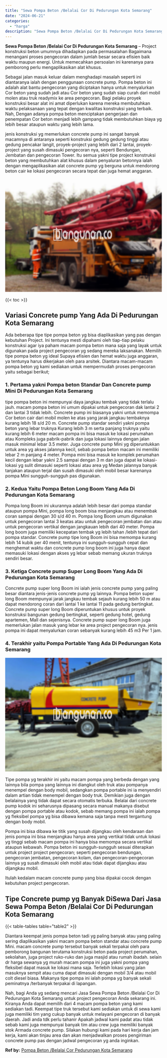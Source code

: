 ```yaml
---
title: "Sewa Pompa Beton /Belalai Cor Di Pedurungan Kota Semarang"
date: "2024-06-21"
categories: 
  - "harga"
description: "Sewa Pompa Beton /Belalai Cor Di Pedurungan Kota Semarang. Nah, bagi Anda yg sedang mencari Jasa Sewa Pompa Beton /Belalai Cor Di Pedurungan Kota Semarang un..."
---
```


**Sewa Pompa Beton /Belalai Cor Di Pedurungan Kota Semarang** – Project konstruksi beton umumnya dihadapkan pada permasalahan Bagaimana menangani proses pengecoran dalam jumlah besar secara efisien baik waktu maupun energi. Untuk memecahkan persoalan ini karenanya para pemborong perlu mengaplikasikan alat khusus.

Sebagai jalan masuk keluar dalam menghadapi masalah seperti ini diantaranya ialah dengan penggunaan concrete pump. Pompa beton ini adalah alat bantu pengecoran yang diciptakan hanya untuk menyalurkan Cor beton yang sudah jadi atau Cor beton yang sudah siap curah dari mobil molen atau truk readymix ke area pengecoran. Bagi pelaku proyek konstruksi besar alat ini amat diperlukan karena mereka membutuhkan waktu pelaksanaan yang tepat dengan kwalitas konstruksi yang terbaik. Nah, Dengan adanya pompa beton menciptakan pengerjaan dan penempatan Cor beton menjadi lebih gampang tidak membutuhkan biaya yg lebih besar ataupun waktu yang lebih lama.

jenis konstruksi yg memerlukan concrete pump ini sangat banyak macamnya di antaranya seperti konstruksi gedung gedung tinggi atau gedung pencakar langit, proyek-project yang lebih dari 2 lantai, proyek-project yang susah dimasuki pengecoran nya, seperti Bendungan, Jembatan dan pengecoran Tower. Itu semua yakni tipe project konstruksi beton yang membutuhkan alat khusus dalam penyaluran betonnya ialah dengan mengaplikasikan alat concrete pump yg berguna untuk mendorong beton cair ke lokasi pengecoran secara tepat dan juga hemat anggaran.

![Sewa Pompa Beton /Belalai Cor Di Pedurungan Kota Semarang](/images/sewa-concrete-pump-37.png)

{{< toc >}}

## Variasi Concrete pump Yang Ada Di Pedurungan Kota Semarang

Ada beberapa tipe tipe pompa beton yg bisa diaplikasikan yang pas dengan kebutuhan Project. Ini tentunya mesti dipahami oleh tiap-tiap pelaku konstruksi agar iya paham macam pompa beton mana saja yang layak untuk digunakan pada project pengecoran yg sedang mereka laksanakan. Memilih tipe pompa beton yg ideal Supaya efisien dan hemat waktu juga anggaran, ya tentunya harus dikerjakan oleh para arsitek. Diantara macam-macam pompa beton yg kami sediakan untuk mempermudah proses pengecoran yaitu sebagai berikut;

### 1\. Pertama yakni Pompa beton Standar Dan Concrete pump Mini Di Pedurungan Kota Semarang

tipe pompa beton ini mempunyai daya jangkau tembak yang tidak terlalu jauh. macam pompa beton ini umum dipakai untuk pengecoran dak lantai 2 dan lantai 3 tidak lebih. Concrete pump ini biasanya yakni untuk memompa Cor beton cair dari mobil molen ke atas yang jarak jangkau tembaknya kurang lebih 18 s/d 20 m. Concrete pump standar sendiri yakni pompa beton yang lebar truknya Kurang lebih 3 m serta panjang truknya yaitu kurang lebih 6 meter macam pompa ini bisa masuk ke lokasi perumahan atau Kompleks juga pabrik-pabrik dan juga lokasi lainnya dengan jalan masuk minimal lebar 3.5 meter. Juga concrete pump Mini yg diperuntukkan untuk area yg akses jalannya kecil, sebab pompa beton macam ini memiliki lebar 2 m panjang 4 meter. Pompa mini bisa masuk ke komplek perumahan kecil dengan lebar yakni 2.5 sampai dengan 3 m dan juga dapat ke lokasi-lokasi yg sulit dimasuki seperti lokasi atau area yg Medan jalannya banyak tanjakan ataupun terjal dan susah dimasuki oleh mobil besar karenanya pompa Mini sungguh-sungguh pas digunakan.

### 2\. Kedua Yaitu Pompa Beton Long Boom Yang Ada Di Pedurungan Kota Semarang

Pompa long Boom ini ukurannya adalah lebih besar dari pompa standar ataupun pompa Mini, pompa long boom bisa menjangkau atau menembak coran sampai dengan 30 s/d 40 m. Pompa long Boom umum digunakan untuk pengecoran lantai 3 keatas atau untuk pengecoran jembatan dan atau untuk pengecoran vertikal dengan jangkauan lebih dari 40 meter. Pompa long boom juga memiliki kecepatan tembak yg lebih tahan /lebih tepat dari pompa standar. Concrete pump tipe long Boom ini bisa memompa kurang lebih 14 kubik per 40 menit, tentunya ini sungguh-sungguh cepat dan menghemat waktu dan concrete pump long boom ini juga hanya dapat memasuki lokasi dengan akses yg lebar sebab memang ukuran truknya sendiri besar.

### 3\. Ketiga Concrete pump Super Long Boom Yang Ada Di Pedurungan Kota Semarang

Concrete pump super long Boom ini ialah jenis concrete pump yang paling besar diantara jenis-jenis concrete pump yg lainnya. Pompa beton super long Boom mempunyai jarak jangkau tembak sejauh kurang lebih 50 m atau dapat mendorong coran dari lantai 1 ke lantai 11 pada gedung bertingkat. Concrete pump super long Boom diperuntukan khusus untuk proyek konstruksi bangunan gedung bertingkat, seperti gedung hotel, gedung apartemen, Mall dan sejenisnya. Concrete pump super long Boom juga memerlukan jalan masuk yang lebar ke area project pengecoran nya. jenis pompa ini dapat menyalurkan coran sebanyak kurang lebih 45 m3 Per 1 jam.

### 4\. Terakhir yaitu Pompa Portable Yang Ada Di Pedurungan Kota Semarang

![Sewa Pompa Beton /Belalai Cor Di Pedurungan Kota Semarang](/images/sewa-concrete-pump-09.png)

Tipe pompa yg terakhir ini yaitu macam pompa yang berbeda dengan yang lainnya bila pompa yang lainnya ini diangkut oleh truk atau pompanya menempel dengan body mobil, sedangkan pompa portable ini ia menyendiri dalam artian tidak menempel dengan body truk. Demikian juga dengan belalainya yang tidak dapat secara otomatis terbuka. Belalai dari concrete pump kodok ini seharusnya dipasang secara manual makanya disebut dengan pompa portable atau kodok, sebab memang pompa ini ialah pompa yg fleksibel pompa yg bisa dibawa kemana saja tanpa mesti tergantung dengan body mobil.

Pompa ini bisa dibawa ke titik yang susah dijangkau oleh kendaraan dan jenis pompa ini bisa menjangkau hanya area yang vertikal tidak untuk lokasi yg tinggi sebab macam pompa ini hanya bisa memompa secara vertikal ataupun kebawah. Pompa beton ini sungguh-sungguh sesuai diterapkan untuk project project pengecoran; seperti pengecoran bendungan, pengecoran jembatan, pengecoran kolam, dan pengecoran-pengecoran lainnya yg susah dimasuki oleh mobil atau tidak dapat dijangkau atau dijangkau mobil.

Itulah kedalam macam concrete pump yang bisa dipakai cocok dengan kebutuhan project pengecoran.

## Tipe Concrete pump yg Banyak DiSewa Dari Jasa Sewa Pompa Beton /Belalai Cor Di Pedurungan Kota Semarang

{{< table-tables table="table2" >}}

Diantara keempat jenis pompa beton tadi yg paling banyak atau yang paling sering diaplikasikan yakni macam pompa beton standar atau concrete pump Mini. macam concrete pump tersebut banyak sekali terpakai oleh para pemborong bangunan terutama konstruksi beton pada project perumahan, sekolahan, juga project ruko-ruko dan juga masjid atau rumah ibadah. selain dr harga sewanya yg murah macam pompa ini juga yakni pompa yang fleksibel dapat masuk ke lokasi mana saja. Terlebih lokasi yang jalan masuknya sempit atau cuma dapat dimasuki dengan mobil 3/4 atau mobil colt diesel biasa. Makanya tipe pompa ini ialah pompa yg banyak sekali peminatnya /terbanyak terpakai di lapangan.

Nah, bagi Anda yg sedang mencari Jasa Sewa Pompa Beton /Belalai Cor Di Pedurungan Kota Semarang untuk project pengecoran Anda sekarang ini. Kiranya Anda dapat memilih dari 4 macam pompa beton yang kami sediakan tadi. Keempat tipe truk tersebut kami sediakan untuk di sewa kami juga memiliki tim yang cukup banyak untuk melayani pengecoran di banyak daerah. Jadi anda tdk perlu tahanir Apakah jadwal kami padat atau tidak sebab kami juga mempunyai banyak tim atau crew juga memiliki banyak stok Armada concrete pump. Silakan hubungi kami pada hari kerja dan jam kerja, kami akan tinjau area dan akan menjadwalkan proses pengiriman concrete pump pas dengan jadwal pengecoran yg anda inginkan.

**Ref by:** [Pompa Beton /Belalai Cor Pedurungan Kota Semarang](https://id.wikipedia.org/wiki/Pompa)

